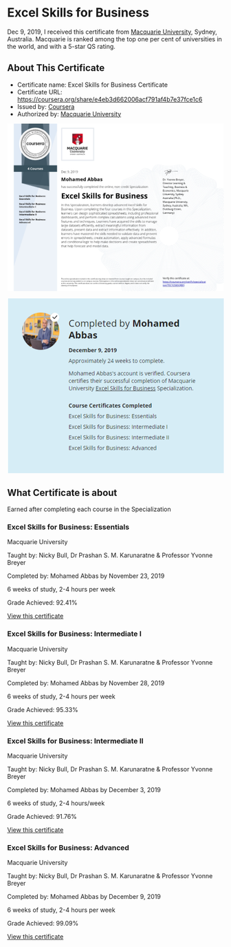 # Excel Skills for Business

Dec 9, 2019,  I received this certificate from [Macquarie University](https://www.coursera.org/macquarie), Sydney, Australia. Macquarie is ranked among the top one per cent of universities in the world, and with a 5-star QS rating.

## About This Certificate

- Certificate name: Excel Skills for Business Certificate
- Certificate URL: https://coursera.org/share/e4eb3d662006acf791af4b7e37fce1c6
- Issued by: [Coursera](https://www.credly.com/org/coursera)
- Authorized by: [Macquarie University](https://www.coursera.org/macquarie)

![](https://raw.githubusercontent.com/egy1st/images/main/certificates/coursera-excel.jpg)



![](https://raw.githubusercontent.com/egy1st/images/main/certificates/excel-certificate-contents.png)



## What Certificate is about

Earned after completing each course in the Specialization

### Excel Skills for Business: Essentials

Macquarie University

Taught by: Nicky Bull, Dr Prashan S. M. Karunaratne & Professor Yvonne Breyer

Completed by: Mohamed Abbas by November 23, 2019

6 weeks of study, 2-4 hours per week

Grade Achieved: 92.41%

[View this certificate](https://www.coursera.org/account/accomplishments/certificate/AKM5KLMVFQGE)

### Excel Skills for Business: Intermediate I

Macquarie University

Taught by: Nicky Bull, Dr Prashan S. M. Karunaratne & Professor Yvonne Breyer

Completed by: Mohamed Abbas by November 28, 2019

6 weeks of study, 2-4 hours per week

Grade Achieved: 95.33%

[View this certificate](https://www.coursera.org/account/accomplishments/certificate/2U8U53HZCQJG)

### Excel Skills for Business: Intermediate II

Macquarie University

Taught by: Nicky Bull, Dr Prashan S. M. Karunaratne & Professor Yvonne Breyer

Completed by: Mohamed Abbas by December 3, 2019

6 weeks of study, 2-4 hours/week

Grade Achieved: 91.76%

[View this certificate](https://www.coursera.org/account/accomplishments/certificate/Q8A4TXZZVHSF)

### Excel Skills for Business: Advanced

Macquarie University

Taught by: Nicky Bull, Dr Prashan S. M. Karunaratne & Professor Yvonne Breyer

Completed by: Mohamed Abbas by December 9, 2019

6 weeks of study, 2-4 hours per week

Grade Achieved: 99.09%

[View this certificate](https://www.coursera.org/account/accomplishments/certificate/VRLNA2E7ASB2)
